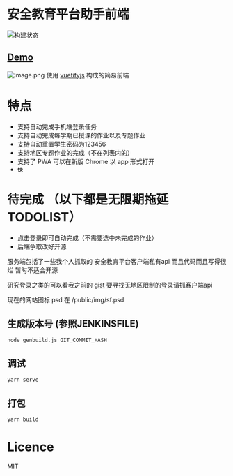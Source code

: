 # 安全教育平台助手前端

[![构建状态](https://dev.tencent.com/badges/huggy_/safetree_web/26573/build.svg)](https://dev.tencent.com/u/huggy_/p/safetree_web/ci/job)
## [Demo](https://anquan.huggy.moe)

![image.png](https://i.loli.net/2019/10/03/PUq3LwSX5ABZrHn.png)
使用 [vuetifyjs](https://vuetifyjs.com) 构成的简易前端


# 特点
- 支持自动完成手机端登录任务
- 支持自动完成每学期已授课的作业以及专题作业
- 支持自动重置学生密码为123456
- 支持地区专题作业的完成（不在列表内的）
- 支持了 PWA 可以在新版 Chrome 以 app 形式打开
- **`快`**

# 待完成 （以下都是无限期拖延 TODOLIST）
- 点击登录即可自动完成（不需要选中未完成的作业）
- 后端争取改好开源



服务端包括了一些我个人抓取的 安全教育平台客户端私有api 而且代码而且写得很烂 暂时不适合开源


研究登录之类的可以看我之前的 [gist](https://gist.github.com/xiao201261/e623f93b7bcb93dddcf24cef6f0713ad) 要寻找无地区限制的登录请抓客户端api

现在的网站图标 psd 在 /public/img/sf.psd

## 生成版本号 (参照JENKINSFILE)
    node genbuild.js GIT_COMMIT_HASH

## 调试
    yarn serve

## 打包

    yarn build
    
# Licence
MIT